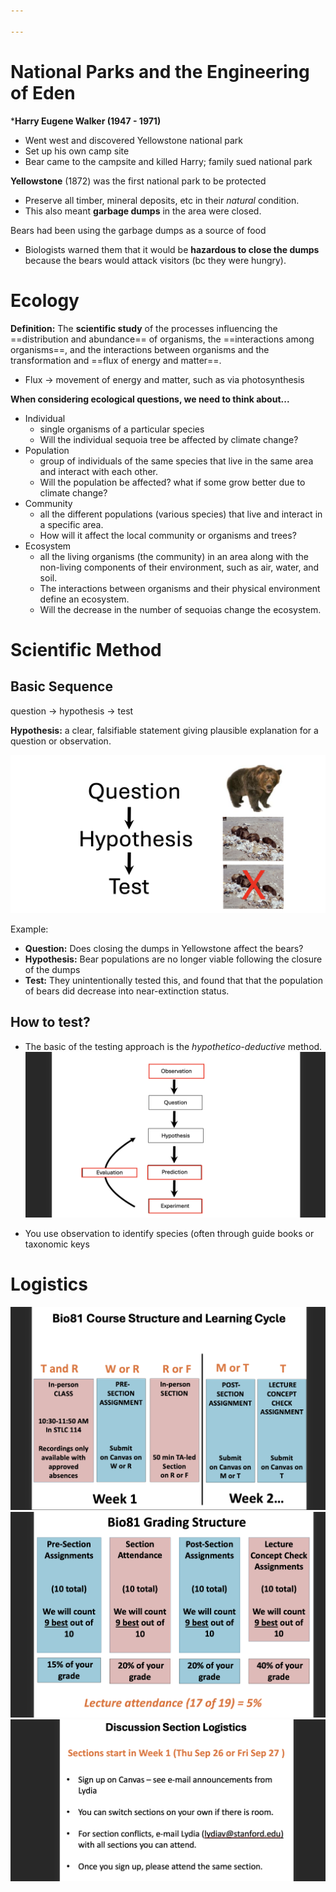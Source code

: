 ```yaml
---

---
```



# National Parks and the Engineering of Eden

***Harry Eugene Walker (1947 - 1971)** 
* Went west and discovered Yellowstone national park
* Set up his own camp site
* Bear came to the campsite and killed Harry; family sued national park

**Yellowstone** (1872) was the first national park to be protected
* Preserve all timber, mineral deposits, etc in their *natural* condition.
* This also meant **garbage dumps** in the area were closed.

Bears had been using the garbage dumps as a source of food
* Biologists warned them that it would be **hazardous to close the dumps** because the bears would attack visitors (bc they were hungry).

# Ecology

**Definition:** The **scientific study** of the processes influencing the ==distribution and abundance== of organisms, the ==interactions among organisms==, and the interactions between organisms and the transformation and ==flux of energy and matter==.

* Flux -> movement of energy and matter, such as via photosynthesis

**When considering ecological questions, we need to think about...**
* Individual
	* single organisms of a particular species
	* Will the individual sequoia tree be affected by climate change?
* Population
	* group of individuals of the same species that live in the same area and interact with each other.
	* Will the population be affected? what if some grow better due to climate change?
* Community
	* all the different populations (various species) that live and interact in a specific area.
	* How will it affect the local community or organisms and trees?
* Ecosystem 
	* all the living organisms (the community) in an area along with the non-living components of their environment, such as air, water, and soil.
	* The interactions between organisms and their physical environment define an ecosystem.
	* Will the decrease in the number of sequoias change the ecosystem.


# Scientific Method

## Basic Sequence

question -> hypothesis -> test

**Hypothesis:** a clear, falsifiable statement giving plausible explanation for a question or observation.

![Pasted image 20240924111838](attachments/Pasted%20image%2020240924111838.png)

Example:
* **Question:** Does closing the dumps in Yellowstone affect the bears?
* **Hypothesis:** Bear populations are no longer viable following the closure of the dumps
* **Test:** They unintentionally tested this, and found that that the population of bears did decrease into near-extinction status.


## How to test?
* The basic of the testing approach is the *hypothetico-deductive* method.
![Pasted image 20240924113327](attachments/Pasted%20image%2020240924113327.png)

* You use observation to identify species (often through guide books or taxonomic keys


# Logistics
![Pasted image 20240924114123](attachments/Pasted%20image%2020240924114123.png)
![Pasted image 20240924114129](attachments/Pasted%20image%2020240924114129.png)
![Pasted image 20240924114200](attachments/Pasted%20image%2020240924114200.png)
